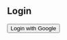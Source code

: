 <!DOCTYPE html>
<html lang="en">
<head>
  <meta charset="UTF-8">
  <title>Login and Subscription</title>
  <style>
    .subscription-option, #ads-section {
      margin: 20px 0;
    }
  </style>
</head>
<body>

  <h2>Login</h2>
  <button onclick="loginWithGoogle()">Login with Google</button>

  <div id="subscription" style="display:none;">
    <h2>Select Subscription</h2>

    <div class="subscription-option">
      <h3>₨600 Package</h3>
      <p>Watch ads daily to earn ₨75.</p>
      <button class="subscribe-btn" onclick="subscribe(600)">Subscribe via JazzCash/EasyPaisa</button>
    </div>

    <div class="subscription-option">
      <h3>₨1500 Package</h3>
      <p>Watch 30s ads daily to earn ₨200.</p>
      <button class="subscribe-btn" onclick="subscribe(1500)">Subscribe via JazzCash/EasyPaisa</button>
    </div>

    <div class="subscription-option">
      <h3>₨700 Package (Premium)</h3>
      <p>Watch YouTube ads daily to earn ₨50.</p>
      <button class="subscribe-btn" onclick="subscribe(700)">Subscribe and Start Watching Ads</button>
    </div>
  </div>

  <div id="ads-section" style="display:none;">
    <h2>Watch Ad</h2>
    <iframe width="560" height="315" src="https://www.youtube.com/embed/dQw4w9WgXcQ" 
      frameborder="0" allow="autoplay; encrypted-media" allowfullscreen></iframe>
    <br>
    <button onclick="completeAd()">I Watched the Ad</button>
  </div>

  <!-- Firebase SDKs -->
  <script src="https://www.gstatic.com/firebasejs/10.12.0/firebase-app.js"></script>
  <script src="https://www.gstatic.com/firebasejs/10.12.0/firebase-auth.js"></script>

  <script>
    // ✅ Replace this with your own Firebase config:
    const firebaseConfig = {
      apiKey: "YOUR_API_KEY",
      authDomain: "YOUR_PROJECT.firebaseapp.com",
      projectId: "YOUR_PROJECT_ID",
      appId: "YOUR_APP_ID"
    };

    // Initialize Firebase
    firebase.initializeApp(firebaseConfig);
    const provider = new firebase.auth.GoogleAuthProvider();

    function loginWithGoogle() {
      firebase.auth().signInWithPopup(provider)
        .then((result) => {
          const user = result.user;
          alert("Welcome, " + user.displayName);
          document.getElementById("subscription").style.display = "block";
        })
        .catch((error) => {
          console.error("Login Error:", error);
        });
    }

    function subscribe(amount) {
      alert("Payment of Rs. " + amount + " done via JazzCash/EasyPaisa");
      if (amount === 700) {
        document.getElementById("ads-section").style.display = "block";
      }
    }

    function completeAd() {
      alert("You earned Rs. 50 for watching this ad. Come back tomorrow!");
    }
  </script>

</body>
</html>
